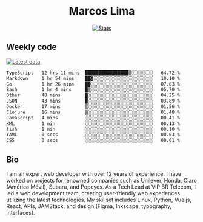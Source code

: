 <div align="center">
  <h1>Marcos Lima</h1>
  
  <a href="https://skvggor.dev">
    <img src="https://github.com/skvggor/skvggor/assets/958723/3c85f137-8d74-4cc8-a2b1-877784f3e44d" alt="Stats" />
  </a>
</div>

## Weekly code

[![Latest data](https://github.com/skvggor/skvggor/actions/workflows/main.yml/badge.svg)](https://github.com/skvggor/skvggor/actions/workflows/main.yml)

<!--START_SECTION:waka-->

```txt
TypeScript   12 hrs 11 mins  ████████████████▒░░░░░░░░   64.72 %
Markdown     1 hr 54 mins    ██▓░░░░░░░░░░░░░░░░░░░░░░   10.10 %
Go           1 hr 26 mins    ██░░░░░░░░░░░░░░░░░░░░░░░   07.63 %
Bash         1 hr 4 mins     █▒░░░░░░░░░░░░░░░░░░░░░░░   05.70 %
Other        48 mins         █░░░░░░░░░░░░░░░░░░░░░░░░   04.25 %
JSON         43 mins         █░░░░░░░░░░░░░░░░░░░░░░░░   03.89 %
Docker       17 mins         ▒░░░░░░░░░░░░░░░░░░░░░░░░   01.56 %
Clojure      16 mins         ▒░░░░░░░░░░░░░░░░░░░░░░░░   01.48 %
JavaScript   4 mins          ░░░░░░░░░░░░░░░░░░░░░░░░░   00.41 %
XML          1 min           ░░░░░░░░░░░░░░░░░░░░░░░░░   00.13 %
fish         1 min           ░░░░░░░░░░░░░░░░░░░░░░░░░   00.10 %
YAML         0 secs          ░░░░░░░░░░░░░░░░░░░░░░░░░   00.03 %
CSS          0 secs          ░░░░░░░░░░░░░░░░░░░░░░░░░   00.01 %
```

<!--END_SECTION:waka-->

## Bio

<p>I am an expert web developer with over 12 years of experience. I have worked on projects for renowned companies such as Unilever, Honda, Claro (América Móvil), Subaru, and Popeyes. As a Tech Lead at VIP BR Telecom, I led a web development team, creating user-friendly web experiences utilizing the latest technologies. My skillset includes Linux, Python, Vue.js, React, APIs, JAMStack, and design (Figma, Inkscape, typography, interfaces).</p>

<!-- </details> -->

<!-- <div align="center">
  <h2>🤖 Recent Code Activity</h2>
  <img width="500" src="https://github-readme-stats.vercel.app/api/wakatime?username=skvggor&hide_title=true&layout=compact&theme=transparent" alt="Wakatime Stats" />
</div>

<br>

<div align="center">
  <h2>📈 GitHub Stats</h2>
  <img width="500" src="https://github-readme-stats.vercel.app/api?username=skvggor&show_icons=true&theme=transparent&hide_title=true&count_private=true" alt="GitHub Stats" />
</div>
 -->
